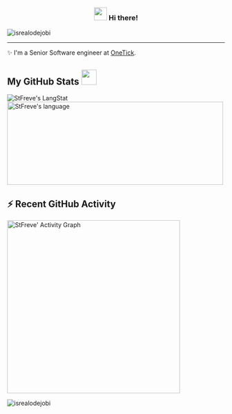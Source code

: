 <!-- Heading -->
<h3 align="center"><img src = "https://raw.githubusercontent.com/MartinHeinz/MartinHeinz/master/wave.gif" width = 30px> Hi there!</h3>

<!-- Profile Views -->

<p align="left"> <img src="https://komarev.com/ghpvc/?username=stfreve&label=Profile%20views&color=0e75b6&style=flat" alt="isrealodejobi" />
</p>

 <!-- About section -->

---
✨ I'm a Senior Software engineer at [OneTick](https://www.onetick.com/).


<!-- About section: END -->

<!-- GitHub section -->

 ##  My GitHub Stats <img src = "https://i.pinimg.com/originals/65/c4/f4/65c4f452571be1261e9c623f7da488ac.gif" width = 35px> 
 
 <div>
   <img align="center" src="https://github-readme-streak-stats.herokuapp.com?user=StFreve&theme=react" alt="StFreve's LangStat" />
   <img align="center" src="https://github-readme-stats.vercel.app/api/top-langs?username=stfreve&langs_count=6&show_icons=true&locale=en&layout=compact&theme=react" alt="StFreve's language" height="192px"  width="500px"/>
 </div>

<div>
<h2><b>⚡ Recent GitHub Activity</b></h2>
  <a href="https://github.com/stfreve/"><img align="center" width="400px" alt="StFreve' Activity Graph" src="https://github-readme-activity-graph.vercel.app/graph?username=StFreve&theme=react" /></a>
</div>


<!-- GitHub section: END -->

<!-- Profile Views -->

<p align="left"> <img src="https://komarev.com/ghpvc/?username=stfreve&label=Profile%20views&color=0e75b6&style=flat" alt="isrealodejobi" />
</p>

<!-- THE END -->


<!--
**stfreve/stfreve** is a ✨ _special_ ✨ repository because its `README.md` (this file) appears on your GitHub profile.

Here are some ideas to get you started:

- 🔭 I’m currently working on ...
- 🌱 I’m currently learning ...
- 👯 I’m looking to collaborate on ...
- 🤔 I’m looking for help with ...
- 💬 Ask me about ...
- 📫 How to reach me: ...
- 😄 Pronouns: ...
- ⚡ Fun fact: ...
-->

